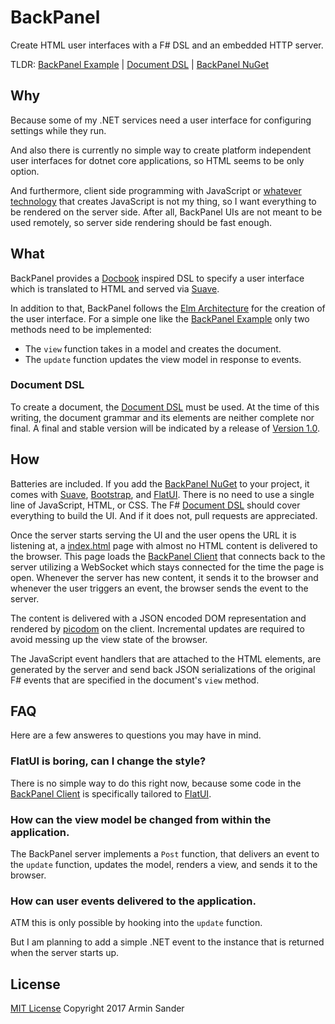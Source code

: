 # BackPanel

Create HTML user interfaces with a F# DSL and an embedded HTTP server.

TLDR: [BackPanel Example] | [Document DSL] | [BackPanel NuGet]

## Why

Because some of my .NET services need a user interface for configuring settings while they run.

And also there is currently no simple way to create platform independent user interfaces for dotnet core applications, so HTML seems to be only option.

And furthermore, client side programming with JavaScript or [whatever technology][Fable] that creates JavaScript is not my thing, so I want everything to be rendered on the server side. After all, BackPanel UIs are not meant to be used remotely, so server side rendering should be fast enough.

## What

BackPanel provides a [Docbook] inspired DSL to specify a user interface which is translated to HTML and served via [Suave].

In addition to that, BackPanel follows the [Elm Architecture] for the creation of the user interface. For a simple one like the [BackPanel Example] only two methods need to be implemented:

- The `view` function takes in a model and creates the document.
- The `update` function updates the view model in response to events.

### Document DSL

To create a document, the [Document DSL] must be used. At the time of this writing, the document grammar and its elements are neither complete nor final. A final and stable version will be indicated by a release of [Version 1.0].

## How

Batteries are included. If you add the [BackPanel NuGet] to your project, it comes with [Suave], [Bootstrap], and [FlatUI]. There is no need to use a single line of JavaScript, HTML, or CSS. The F# [Document DSL] should cover everything to build the UI. And if it does not, pull requests are appreciated.

Once the server starts serving the UI and the user opens the URL it is listening at, a [index.html] page with almost no HTML content is delivered to the browser. This page loads the [BackPanel Client] that connects back to the server utilizing a WebSocket which stays connected for the time the page is open. Whenever the server has new content, it sends it to the browser and whenever the user triggers an event, the browser sends the event to the server.

The content is delivered with a JSON encoded DOM representation and rendered by [picodom] on the client. Incremental updates are required to avoid messing up the view state of the browser.

The JavaScript event handlers that are attached to the HTML elements, are generated by the server and send back JSON serializations of the original F# events that are specified in the document's `view` method.

## FAQ

Here are a few answeres to questions you may have in mind.

### FlatUI is boring, can I change the style?

There is no simple way to do this right now, because some code in the [BackPanel Client] is specifically tailored to [FlatUI].

### How can the view model be changed from within the application.

The BackPanel server implements a `Post` function, that delivers an event to the `update` function, updates the model, renders a view, and sends it to the browser.

### How can user events delivered to the application.

ATM this is only possible by hooking into the `update` function.

But I am planning to add a simple .NET event to the instance that is returned when the server starts up.

## License

[MIT License]
Copyright 2017 Armin Sander

[Docbook]: http://docbook.org/
[Suave]: https://suave.io/
[Bootstrap]: http://getbootstrap.com/
[FlatUI]: http://designmodo.github.io/Flat-UI/
[Elm Architecture]: https://guide.elm-lang.org/architecture/
[BackPanel NuGet]: https://www.myget.org/feed/pragmatrix/package/nuget/BackPanel
[BackPanel Example]: BackPanel.Example/Program.fs
[Document DSL]: BackPanel/Document.fs
[Version 1.0]: https://github.com/pragmatrix/backpanel/milestone/1
[BackPanel Client]: BackPanel.Client/backpanel.ts
[Fable]: http://fable.io
[MIT License]: https://opensource.org/licenses/MIT
[picodom]: https://github.com/picodom/picodom
[index.html]: BackPanel/index.html
